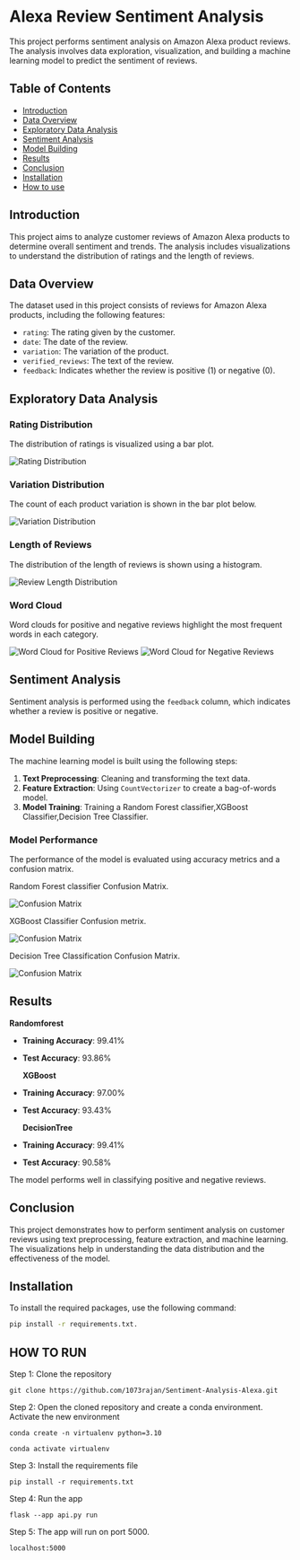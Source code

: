 # Alexa Review Sentiment Analysis

This project performs sentiment analysis on Amazon Alexa product reviews. The analysis involves data exploration, visualization, and building a machine learning model to predict the sentiment of reviews.

## Table of Contents
- [Introduction](#introduction)
- [Data Overview](#data-overview)
- [Exploratory Data Analysis](#exploratory-data-analysis)
- [Sentiment Analysis](#sentiment-analysis)
- [Model Building](#model-building)
- [Results](#results)
- [Conclusion](#conclusion)
- [Installation](#installation)
- [How to use](#Howtouse)

## Introduction

This project aims to analyze customer reviews of Amazon Alexa products to determine overall sentiment and trends. The analysis includes visualizations to understand the distribution of ratings and the length of reviews.

## Data Overview

The dataset used in this project consists of reviews for Amazon Alexa products, including the following features:
- `rating`: The rating given by the customer.
- `date`: The date of the review.
- `variation`: The variation of the product.
- `verified_reviews`: The text of the review.
- `feedback`: Indicates whether the review is positive (1) or negative (0).

## Exploratory Data Analysis

### Rating Distribution
The distribution of ratings is visualized using a bar plot.

![Rating Distribution](rating_distribution.png)

### Variation Distribution
The count of each product variation is shown in the bar plot below.

![Variation Distribution](Variation_distribution.png)

### Length of Reviews
The distribution of the length of reviews is shown using a histogram.

![Review Length Distribution](Length_of_review.png)

### Word Cloud
Word clouds for positive and negative reviews highlight the most frequent words in each category.

![Word Cloud for Positive Reviews](wordcloud_positive.png)
![Word Cloud for Negative Reviews](wordcloud_negative.png)

## Sentiment Analysis

Sentiment analysis is performed using the `feedback` column, which indicates whether a review is positive or negative.

## Model Building

The machine learning model is built using the following steps:
1. **Text Preprocessing**: Cleaning and transforming the text data.
2. **Feature Extraction**: Using `CountVectorizer` to create a bag-of-words model.
3. **Model Training**: Training a Random Forest classifier,XGBoost Classifier,Decision Tree Classifier.

### Model Performance
The performance of the model is evaluated using accuracy metrics and a confusion matrix.

Random Forest classifier Confusion Matrix.


![Confusion Matrix](Randomforest_cm.png)

XGBoost Classifier Confusion metrix.


![Confusion Matrix](xgb_cm.png)

Decision Tree Classification Confusion Matrix.


![Confusion Matrix](Decision_tree_cm.png)

## Results

   **Randomforest**
- **Training Accuracy**: 99.41%
- **Test Accuracy**: 93.86%


  **XGBoost**
- **Training Accuracy**: 97.00%
- **Test Accuracy**: 93.43%


    **DecisionTree**
- **Training Accuracy**: 99.41%
- **Test Accuracy**: 90.58%

  
The model performs well in classifying positive and negative reviews.

## Conclusion

This project demonstrates how to perform sentiment analysis on customer reviews using text preprocessing, feature extraction, and machine learning. The visualizations help in understanding the data distribution and the effectiveness of the model.

## Installation

To install the required packages, use the following command:
```bash
pip install -r requirements.txt.
```
## HOW TO RUN

Step 1: Clone the repository
```
git clone https://github.com/1073rajan/Sentiment-Analysis-Alexa.git
```

Step 2: Open the cloned repository and create a conda environment. Activate the new environment
```
conda create -n virtualenv python=3.10
```
```
conda activate virtualenv
```

Step 3: Install the requirements file
```
pip install -r requirements.txt
```

Step 4: Run the app
```
flask --app api.py run
```

Step 5: The app will run on port 5000. 
```
localhost:5000
```
